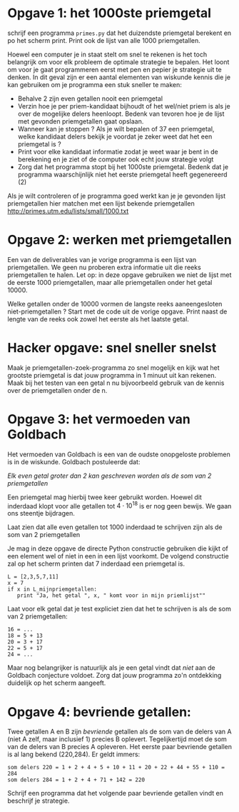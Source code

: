 # Opgave 1: het 1000ste priemgetal

schrijf een programma `primes.py` dat het duizendste priemgetal berekent en po het scherm print. Print ook de lijst van alle 1000 priemgetallen.

Hoewel een computer je in staat stelt om snel te rekenen is het toch belangrijk om voor elk probleem de optimale strategie te bepalen. Het loont om voor je gaat programmeren eerst met pen en pepier je strategie uit te denken. In dit geval zijn er een aantal elementen van wiskunde kennis die je kan gebruiken om je programma een stuk sneller te maken:

- Behalve 2 zijn even getallen nooit een priemgetal
- Verzin hoe je per priem-kandidaat bijhoudt of het wel/niet priem is als je over de mogelijke delers heenloopt. Bedenk van tevoren hoe je de lijst met gevonden priemgetallen gaat opslaan.
- Wanneer kan je stoppen ? Als je wilt bepalen of 37 een priemgetal, welke kandidaat delers bekijk je voordat je zeker weet dat het een priemgetal is ? 
- Print voor elke kandidaat informatie zodat je weet waar je bent in de berekening en je ziet of de computer ook echt jouw strategie volgt
- Zorg dat het programma stopt bij het 1000ste priemgetal. Bedenk dat je programma waarschijnlijk niet het eerste priemgetal heeft gegenereerd (2)

Als je wilt controleren of je programma goed werkt kan je je gevonden lijst priemgetallen hier matchen met een lijst bekende priemgetallen <http://primes.utm.edu/lists/small/1000.txt>


# Opgave 2: werken met priemgetallen

Een van de deliverables van je vorige programma is een lijst van priemgetallen. We geen nu proberen extra informatie uit die reeks priemgetallen te halen. Let op: in deze opgave gebruiken we niet de lijst met de eerste 1000 priemgetallen, maar alle priemgetallen onder het getal 10000.

Welke getallen onder de 10000 vormen de langste reeks aaneengesloten niet-priemgetallen ? Start met de code uit de vorige opgave. Print naast de lengte van de reeks ook zowel het eerste als het laatste getal.


# Hacker opgave: snel sneller snelst

Maak je priemgetallen-zoek-programma zo snel mogelijk en kijk wat het grootste priemgetal is dat jouw programma in 1 minuut uit kan rekenen. Maak bij het testen van een getal n nu bijvoorbeeld gebruik van de kennis over de priemgetallen onder de n.


# Opgave 3: het vermoeden van Goldbach

Het vermoeden van Goldbach is een van de oudste onopgeloste problemen is in de wiskunde. Goldbach postuleerde dat:

*Elk even getal groter dan 2 kan geschreven worden als de som van 2 priemgetallen*

Een priemgetal mag hierbij twee keer gebruikt worden. Hoewel dit inderdaad klopt voor alle getallen tot $4\cdot10^{18}$ is er nog geen bewijs. We gaan ons steentje bijdragen. 

Laat zien dat alle even getallen tot 1000 inderdaad te schrijven zijn als de som van 2 priemgetallen

Je mag in deze opgave de directe Python constructie gebruiken die kijkt of een element wel of niet in een in een lijst voorkomt. De volgend constructie zal op het scherm printen dat 7 inderdaad een priemgetal is.

    L = [2,3,5,7,11]
    x = 7
	if x in L_mijnpriemgetallen:
	   print "Ja, het getal ", x, " komt voor in mijn priemlijst""

Laat voor elk getal dat je test expliciet zien dat het te schrijven is als de som van 2 priemgetallen:

   	16 = ...
	18 = 5 + 13 
    20 = 3 + 17 
    22 = 5 + 17
    24 = ...

Maar nog belangrijker is natuurlijk als je een getal vindt dat *niet* aan de Goldbach conjecture voldoet. Zorg dat jouw programma zo'n ontdekking duidelijk op het scherm aangeeft.
 
# Opgave 4: bevriende getallen:

Twee getallen A en B zijn *bevriende* getallen als de som van de delers van A (niet A zelf, maar inclusief 1) precies B oplevert. Tegelijkertijd moet de som van de delers van B precies A opleveren. Het eerste paar bevriende getallen is al lang bekend (220,284). Er geldt immers:

	som delers 220 = 1 + 2 + 4 + 5 + 10 + 11 + 20 + 22 + 44 + 55 + 110 = 284
	som delers 284 = 1 + 2 + 4 + 71 + 142 = 220

Schrijf een programma dat het volgende paar bevriende getallen vindt en beschrijf je strategie.
 

